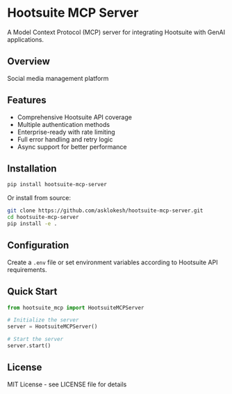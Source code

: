# Hootsuite MCP Server

A Model Context Protocol (MCP) server for integrating Hootsuite with GenAI applications.

## Overview

Social media management platform

## Features

- Comprehensive Hootsuite API coverage
- Multiple authentication methods
- Enterprise-ready with rate limiting
- Full error handling and retry logic
- Async support for better performance

## Installation

```bash
pip install hootsuite-mcp-server
```

Or install from source:

```bash
git clone https://github.com/asklokesh/hootsuite-mcp-server.git
cd hootsuite-mcp-server
pip install -e .
```

## Configuration

Create a `.env` file or set environment variables according to Hootsuite API requirements.

## Quick Start

```python
from hootsuite_mcp import HootsuiteMCPServer

# Initialize the server
server = HootsuiteMCPServer()

# Start the server
server.start()
```

## License

MIT License - see LICENSE file for details
